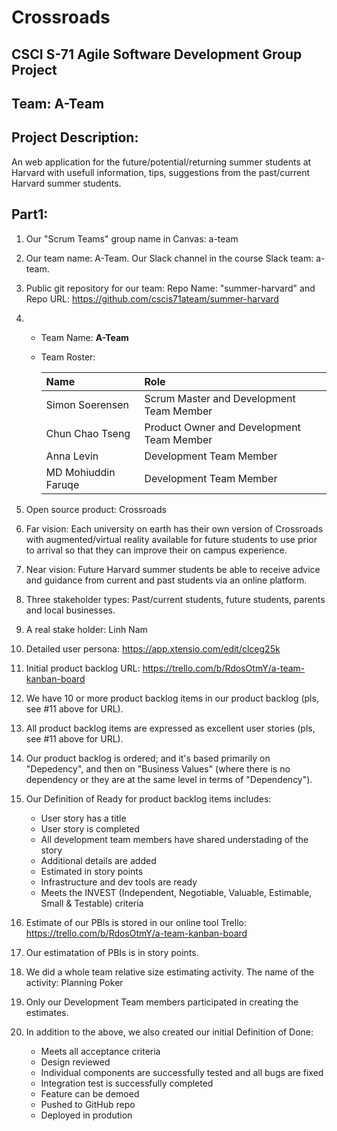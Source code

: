 # Crossroads
## CSCI S-71 Agile Software Development Group Project
## Team: **A-Team**
## Project Description: 
An web application for the future/potential/returning summer students at Harvard with usefull information, tips, suggestions from the past/current Harvard summer students.


## Part1:
1. Our "Scrum Teams" group name in Canvas: a-team
2. Our team name: A-Team. Our Slack channel in the course Slack team: a-team.
3. Public git repository for our team: Repo Name: "summer-harvard" and Repo URL: https://github.com/cscis71ateam/summer-harvard 
4.  
    * Team Name: **A-Team**
    * Team Roster:
    
        | Name                  |  Role                                        |
        | :---------------------|  :-------------------------------------------|
        | Simon Soerensen       |  Scrum Master and Development Team Member    |
        | Chun Chao Tseng       |  Product Owner and Development Team Member   |
        | Anna Levin            |  Development Team Member                     |
        | MD Mohiuddin Faruqe   |  Development Team Member                     |

5. Open source product: Crossroads
6. Far vision: Each university on earth has their own version of Crossroads with augmented/virtual reality available for future students to use prior to arrival so that they can improve their on campus experience.
7. Near vision: Future Harvard summer students be able to receive advice and guidance from current and past students via an online platform.
8. Three stakeholder types: Past/current students, future students, parents and local businesses. 
9. A real stake holder: Linh Nam
10. Detailed user persona: https://app.xtensio.com/edit/clceg25k
11. Initial product backlog URL: https://trello.com/b/RdosOtmY/a-team-kanban-board 
12. We have 10 or more product backlog items in our product backlog (pls, see #11 above for URL).
13. All product backlog items are expressed as excellent user stories (pls, see #11 above for URL).
14. Our product backlog is ordered; and it's based primarily on "Depedency", and then on "Business Values" (where there is no dependency or they are at the same level in terms of "Dependency"). 
15. Our Definition of Ready for product backlog items includes: 
    * User story has a title 
    * User story is completed 
    * All development team members have shared understading of the story
    * Additional details are added 
    * Estimated in story points 
    * Infrastructure and dev tools are ready
    * Meets the INVEST (Independent, Negotiable, Valuable, Estimable, Small & Testable) criteria
16. Estimate of our PBIs is stored in our online tool Trello: https://trello.com/b/RdosOtmY/a-team-kanban-board
17. Our estimatation of PBIs is in story points.
18. We did a whole team relative size estimating activity. The name of the activity: Planning Poker
18. Only our Development Team members participated in creating the estimates. 
20. In addition to the above, we also created our initial Definition of Done:
    * Meets all acceptance criteria
    * Design reviewed
    * Individual components are successfully tested and all bugs are fixed
    * Integration test is successfully completed
    * Feature can be demoed
    * Pushed to GitHub repo
    * Deployed in prodution
